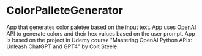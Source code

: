 # ColorPalleteGenerator
App that generates color paletee based on the input text.
App uses OpenAI API to generate colors and their hex values based on the user prompt.
App is based on the project in Udemy course "Mastering OpenAI Python APIs: Unleash ChatGPT and GPT4" by Colt Steele
